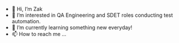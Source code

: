- 👋 Hi, I’m Zak
- 👀 I’m interested in QA Engineering and SDET roles conducting test automation.
- 🌱 I’m currently learning something new everyday!
- 📫 How to reach me ...

<!---
SaucyProgrammer/SaucyProgrammer is a ✨ special ✨ repository because its `README.md` (this file) appears on your GitHub profile.
You can click the Preview link to take a look at your changes.
--->
